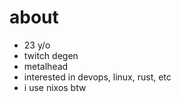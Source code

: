 # about

<a rel="me" href="https://fosstodon.org/@notohh"></a>

- 23 y/o
- twitch degen
- metalhead
- interested in devops, linux, rust, etc
- i use nixos btw
